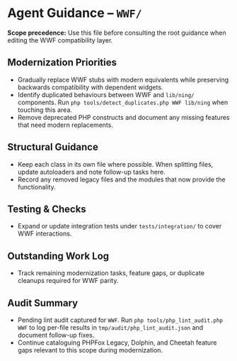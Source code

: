 # Agent Guidance – `WWF/`

**Scope precedence:** Use this file before consulting the root guidance when editing the WWF
compatibility layer.

## Modernization Priorities
- Gradually replace WWF stubs with modern equivalents while preserving backwards compatibility with
  dependent widgets.
- Identify duplicated behaviours between WWF and `lib/ning/` components. Run `php
  tools/detect_duplicates.php WWF lib/ning` when touching this area.
- Remove deprecated PHP constructs and document any missing features that need modern replacements.

## Structural Guidance
- Keep each class in its own file where possible. When splitting files, update autoloaders and note
  follow-up tasks here.
- Record any removed legacy files and the modules that now provide the functionality.

## Testing & Checks
- Expand or update integration tests under `tests/integration/` to cover WWF interactions.

## Outstanding Work Log
- Track remaining modernization tasks, feature gaps, or duplicate cleanups required for WWF parity.

## Audit Summary
- Pending lint audit captured for `WWF`. Run `php tools/php_lint_audit.php WWF` to log per-file results in `tmp/audit/php_lint_audit.json` and document follow-up fixes.
- Continue cataloguing PHPFox Legacy, Dolphin, and Cheetah feature gaps relevant to this scope during modernization.
